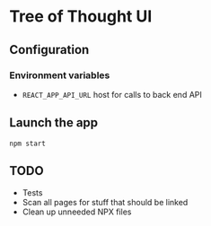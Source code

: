 # Tree of Thought UI

## Configuration
### Environment variables
* `REACT_APP_API_URL` host for calls to back end API

## Launch the app
`npm start`

## TODO
* Tests
* Scan all pages for stuff that should be linked
* Clean up unneeded NPX files

